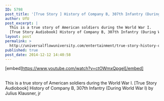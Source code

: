 ```yaml
---
ID: 5798
post_title: '[True Story ] History of Company B, 307th Infantry (During World War I)'
author: UfU
post_excerpt: |
  This is a true story of American soldiers during the World War I.
  [True Story Audiobook] History of Company B, 307th Infantry (During World War I) by Julius Klausner, jr
layout: post
permalink: >
  http://universalflowuniversity.com/entertainment/true-story-history-of-company-b-307th-infantry-during-world-war-i/
published: true
post_date: 2014-12-12 14:40:58
---
```

[embed]https://www.youtube.com/watch?v=ctOWmxQpgeI[/embed]</br></br>
<p>This is a true story of American soldiers during the World War I.
[True Story Audiobook] History of Company B, 307th Infantry (During World War I) by Julius Klausner, jr</p>
